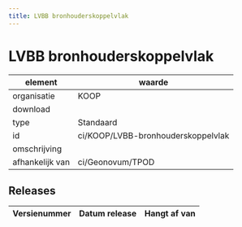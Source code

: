 ```yaml
---
title: LVBB bronhouderskoppelvlak
---
```

# LVBB bronhouderskoppelvlak

|element|waarde|
|-----|------|
| organisatie  |KOOP|
| download  | [](<>)|
| type  |Standaard|
| id  |ci/KOOP/LVBB-bronhouderskoppelvlak|
| omschrijving  ||
|afhankelijk van |ci/Geonovum/TPOD|

## Releases

|Versienummer|Datum release|Hangt af van
|-------|-------|-----|

